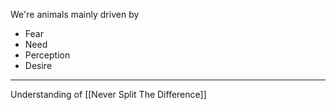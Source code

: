 We're animals mainly driven by

- Fear
- Need
- Perception
- Desire

---

Understanding of [[Never Split The Difference]]